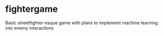 # fightergame
Basic streetfighter-esque game with plans to implement machine learning into enemy interactions
